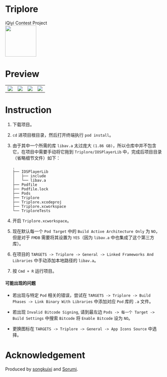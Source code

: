 # Triplore
iQiyi Contest Project  
<img src="https://github.com/songkuixi/Triplore/blob/master/Img/Logo/Logo2-2.png" width="100px" height="100px"> 

# Preview
<table>
    <tr>
        <td><img src="https://github.com/songkuixi/Triplore/blob/master/Img/Intro/Intro_Screen_One.png"></td>
        <td><img src="https://github.com/songkuixi/Triplore/blob/master/Img/Intro/Intro_Screen_Two.png"></td>
        <td><img src="https://github.com/songkuixi/Triplore/blob/master/Img/Intro/Intro_Screen_Three.png"></td>
        <td><img src="https://github.com/songkuixi/Triplore/blob/master/Img/Intro/Intro_Screen_Four.png"></td>
    </tr>
</table>

# Instruction
1. 下载项目。

2. `cd` 进项目根目录，然后打开终端执行 `pod install`。  

3. 由于其中一个所需的库 `libav.a` 太过庞大 `(1.86 GB)`，所以仓库中并不包含它，在项目中需要手动将它拖到 `Triplore/IOSPlayerLib` 中，完成后项目目录（省略细节文件）如下：
    
    ```
    .
    ├── IOSPlayerLib
    │   ├── include
    │   └── libav.a
    ├── Podfile
    ├── Podfile.lock
    ├── Pods
    ├── Triplore
    ├── Triplore.xcodeproj
    ├── Triplore.xcworkspace
    └── TriploreTests
    ```  

4. 开启 `Triplore.xcworkspace`。

5. 现在默认每一个 `Pod Target` 中的 `Build Active Architecture Only` 为 `NO`，但是对于 `FMDB` 需要将其设置为 `YES`（因为 `libav.a` 中也集成了这个第三方库）。

6. 在项目的 `TARGETS -> Triplore -> General -> Linked Frameworks And Libraries` 中手动添加本地路径的 `libav.a`。

7. 按 `Cmd + R` 运行项目。

#### 可能出现的问题

* 若出现与特定 `Pod` 相关的错误，尝试在 `TARGETS -> Triplore -> Build Phases -> Link Binary With Libraries` 中添加对应 `Pod` 库的 `.a` 文件。

* 若出现 `Invalid Bitcode Signing`, 请到最左边 `Pods -> 每一个 Target -> Build Settings` 中搜索 `Bitcode` 将 `Enable Bitcode` 设为 `NO`。

* 更换图标在 `TARGETS -> Triplore -> General -> App Icons Source` 中选择。

# Acknowledgement

Produced by [songkuixi](https://github.com/songkuixi) and [Sorumi](https://github.com/Sorumi).


